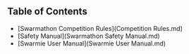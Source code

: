 ## Table of Contents

- [Swarmathon Competition Rules](Competition Rules.md)
- [Safety Manual](Swarmathon Safety Manual.md)
- [Swarmie User Manual](Swarmie User Manual.md)

